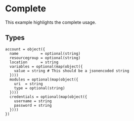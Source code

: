 # Complete

This example highlights the complete usage.

## Types

```hcl
account = object({
  name          = optional(string)
  resourcegroup = optional(string)
  location      = string
  variables = optional(map(object({
    value = string # This should be a jsonencoded string
  })))
  modules = optional(map(object({
    uri  = string
    type = optional(string)
  })))
  credentials = optional(map(object({
    username = string
    password = string
  })))
})
```
